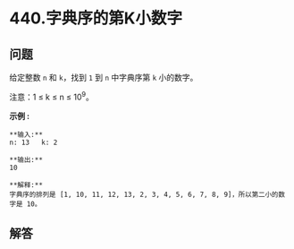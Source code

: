 # 440.字典序的第K小数字

## 问题

给定整数 `n` 和 `k`，找到 `1` 到 `n` 中字典序第 `k` 小的数字。

注意：1 ≤ k ≤ n ≤ 10<sup>9</sup>。

**示例 :**

```
**输入:**
n: 13   k: 2

**输出:**
10

**解释:**
字典序的排列是 [1, 10, 11, 12, 13, 2, 3, 4, 5, 6, 7, 8, 9]，所以第二小的数字是 10。

```



## 解答

